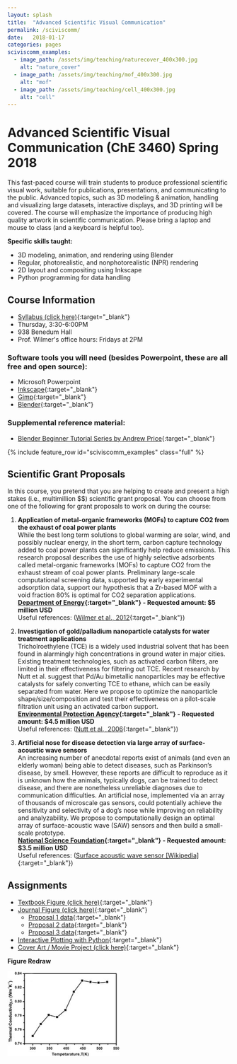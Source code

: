```yaml
---
layout: splash
title:  "Advanced Scientific Visual Communication"
permalink: /sciviscomm/
date:   2018-01-17
categories: pages
sciviscomm_examples:
  - image_path: /assets/img/teaching/naturecover_400x300.jpg
    alt: "nature_cover"
  - image_path: /assets/img/teaching/mof_400x300.jpg
    alt: "mof"
  - image_path: /assets/img/teaching/cell_400x300.jpg
    alt: "cell"
---
```


Advanced Scientific Visual Communication (ChE 3460) Spring 2018
===============================================================

This fast-paced course will train students to produce professional scientific visual work, suitable for publications, presentations, and communicating to the public. Advanced topics, such as 3D modeling & animation, handling and visualizing large datasets, interactive displays, and 3D printing will be covered. The course will emphasize the importance of producing high quality artwork in scientific communication. Please bring a laptop and mouse to class (and a keyboard is helpful too).

**Specific skills taught:**
-   3D modeling, animation, and rendering using Blender
-   Regular, photorealistic, and nonphotorealistic (NPR) rendering
-   2D layout and compositing using Inkscape
-   Python programming for data handling

Course Information
------------------
-   [Syllabus (click here)](/assets/files/2018_AdSciVis_CourseSyllabus.pdf){:target="_blank"}
-   Thursday, 3:30-6:00PM
-   938 Benedum Hall
-   Prof. Wilmer's office hours: Fridays at 2PM

### Software tools you will need (besides Powerpoint, these are all free and open source):

-   Microsoft Powerpoint
-   [Inkscape](https://inkscape.org/en/){:target="_blank"}
-   [Gimp](https://www.gimp.org/){:target="_blank"}
-   [Blender](https://www.blender.org/){:target="_blank"}

### Supplemental reference material:

-   [Blender Beginner Tutorial Series by Andrew Price](https://www.youtube.com/watch?v=VT5oZndzj68&list=PLjEaoINr3zgHs8uzT3yqe4iHGfkCmMJ0P){:target="_blank"}

{% include feature_row id="sciviscomm_examples" class="full" %}

Scientific Grant Proposals
--------------------------
In this course, you pretend that you are helping to create and present a high stakes (i.e., multimillion $$) scientific grant proposal. You can choose from one of the following for grant proposals to work on during the course:

1.  **Application of metal-organic frameworks (MOFs) to capture CO2 from the exhaust of coal power plants** <br>
While the best long term solutions to global warming are solar, wind, and possibly nuclear energy, in the short term, carbon capture technology added to coal power plants can significantly help reduce emissions. This research proposal describes the use of highly selective adsorbents called metal-organic frameworks (MOFs) to capture CO2 from the exhaust stream of coal power plants. Preliminary large-scale computational screening data, supported by early experimental adsorption data, support our hypothesis that a Zr-based MOF with a void fraction 80% is optimal for CO2 separation applications. <br>
**[Department of Energy](https://www.energy.gov/){:target="_blank"} - Requested amount: $5 million USD** <br>
Useful references: ([Wilmer et al., 2012](http://pubs.rsc.org/en/content/articlelanding/2012/ee/c2ee23201d){:target="_blank"})

2.  **Investigation of gold/palladium nanoparticle catalysts for water treatment applications** <br>
Tricholroethylene (TCE) is a widely used industrial solvent that has been found in alarmingly high concentrations in ground water in major cities. Existing treatment technologies, such as activated carbon filters, are limited in their effectiveness for filtering out TCE. Recent research by Nutt et al. suggest that Pd/Au bimetallic nanoparticles may be effective catalysts for safely converting TCE to ethane, which can be easily separated from water. Here we propose to optimize the nanoparticle shape/size/composition and test their effectiveness on a pilot-scale filtration unit using an activated carbon support. <br>
**[Environmental Protection Agency](https://www.epa.gov/){:target="_blank"} - Requested amount: $4.5 million USD** <br>
Useful references: ([Nutt et al., 2006](http://www.sciencedirect.com/science/article/pii/S0926337306003018){:target="_blank"})

3.  **Artificial nose for disease detection via large array of surface-acoustic wave sensors** <br>
An increasing number of anecdotal reports exist of animals (and even an elderly woman) being able to detect diseases, such as Parkinson’s disease, by smell. However, these reports are difficult to reproduce as it is unknown how the animals, typically dogs, can be trained to detect disease, and there are nonetheless unreliable diagnoses due to communication difficulties. An artificial nose, implemented via an array of thousands of microscale gas sensors, could potentially achieve the sensitivity and selectivity of a dog’s nose while improving on reliability and analyzability. We propose to computationally design an optimal array of surface-acoustic wave (SAW) sensors and then build a small-scale prototype. <br>
**[National Science Foundation](https://www.nsf.gov/){:target="_blank"} - Requested amount: $3.5 million USD** <br>
Useful references: ([Surface acoustic wave sensor [Wikipedia]](https://en.wikipedia.org/wiki/Surface_acoustic_wave_sensor){:target="_blank"})

Assignments
-----------
-   [Textbook Figure (click here)](/assets/files/2018_AdSciVis_Assignment1.pdf){:target="_blank"}
-   [Journal Figure (click here)](/assets/files/2018_AdSciVis_Assignment2.pdf){:target="_blank"}
    -   [Proposal 1 data](/assets/files/Assignment2_proposal1_data.xlsx){:target="_blank"}
    -   [Proposal 2 data](/assets/files/Assignment2_proposal2_data.xlsx){:target="_blank"}
    -   [Proposal 3 data](/assets/files/Assignment2_proposal3_data.xlsx){:target="_blank"}
-   [Interactive Plotting with Python](https://kbsezginel.github.io/visualization/sciviscomm#4){:target="_blank"}
-   [Cover Art / Movie Project (click here)](/assets/files/2018_AdSciVis_Assignment3.pdf){:target="_blank"}

**Figure Redraw**

<a href="/assets/img/teaching/Class4_FigureRedraw.jpg">
  <img border="0" src="/assets/img/teaching/Class4_FigureRedraw.jpg">
</a>
